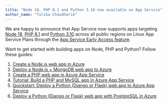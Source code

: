 ```yaml
---
title: "Node 18, PHP 8.1 and Python 3.10 now available on App Service"
author_name: "Tulika Chaudharie"
---
```


We are happy to announce that App Service now supports apps targeting [Node 18](https://nodejs.org/en/download/current/), [PHP 8.1](https://www.php.net/downloads.php) and [Python 3.10](https://www.python.org/downloads/) across all public regions on Linux App Service Plans through the [App Service Early Access feature](https://aka.ms/app-service-early-access).

Want to get started with building apps on Node, PHP and Python? Follow these guides:

1. [Create a Node.js web app in Azure](https://learn.microsoft.com/azure/app-service/quickstart-nodejs?tabs=linux&pivots=development-environment-cli)
2. [Deploy a Node.js + MongoDB web app to Azure](https://learn.microsoft.com/azure/app-service/tutorial-nodejs-mongodb-app)
3. [Create a PHP web app in Azure App Service](https://learn.microsoft.com/azure/app-service/quickstart-php?tabs=cli&pivots=platform-linux)
4. [Tutorial: Build a PHP and MySQL app in Azure App Service](https://learn.microsoft.com/azure/app-service/tutorial-php-mysql-app)
5. [Quickstart: Deploy a Python (Django or Flask) web app to Azure App Service](https://learn.microsoft.com/azure/app-service/quickstart-python)
6. [Deploy a Python (Django or Flask) web app with PostgreSQL in Azure](https://learn.microsoft.com/azure/app-service/tutorial-python-postgresql-app)
